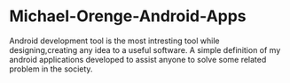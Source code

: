 Michael-Orenge-Android-Apps
===========================

Android development tool is the most intresting tool while designing,creating any idea to a useful software.
A simple definition of my android applications developed to assist anyone to solve some related problem in the society.
